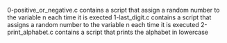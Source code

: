 0-positive_or_negative.c contains a script that assign a random number to the variable n each time it is exected
1-last_digit.c contains a script that assigns a random number to the variable n each time it is executed
2-print_alphabet.c contains a script that prints the alphabet in lowercase
